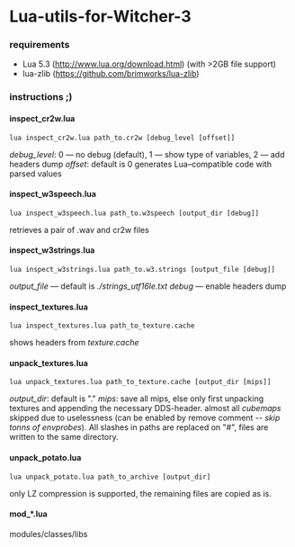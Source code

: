 # Lua-utils-for-Witcher-3

### requirements
* Lua 5.3 (http://www.lua.org/download.html) (with >2GB file support)
* lua-zlib (https://github.com/brimworks/lua-zlib)

### instructions ;)

#### inspect_cr2w.lua
````
lua inspect_cr2w.lua path_to.cr2w [debug_level [offset]]
````
*debug_level*: 0 — no debug (default), 1 — show type of variables, 2 — add headers dump
*offset*: default is 0
generates Lua–compatible code with parsed values

#### inspect_w3speech.lua
````
lua inspect_w3speech.lua path_to.w3speech [output_dir [debug]]
````
retrieves a pair of .wav and cr2w files

#### inspect_w3strings.lua
````
lua inspect_w3strings.lua path_to.w3.strings [output_file [debug]]
````
*output_file* — default is *./strings_utf16le.txt*
*debug* — enable headers dump


#### inspect_textures.lua
````
lua inspect_textures.lua path_to_texture.cache
````
shows headers from *texture.cache*

#### unpack_textures.lua
````
lua unpack_textures.lua path_to_texture.cache [output_dir [mips]]
````
*output_dir*: default is "."
*mips*: save all mips, else only first
unpacking textures and appending the necessary DDS-header. almost all *cubemaps* skipped due to uselessness (can be enabled by remove comment *-- skip tonns of envprobes*). All slashes in paths are replaced on "#", files are written to the same directory.

#### unpack_potato.lua
````
lua unpack_potato.lua path_to_archive [output_dir]
````
only LZ compression is supported, the remaining files are copied as is.

#### mod_*.lua
modules/classes/libs
